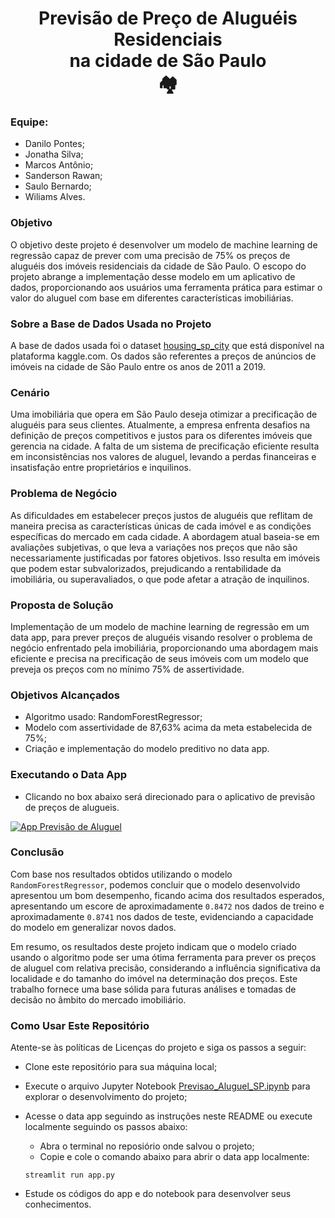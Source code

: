 <h1 style='text-align: center'>Previsão de Preço de Aluguéis Residenciais <br> na cidade de São Paulo <br>🏘</h1>

### Equipe:
- Danilo Pontes;
- Jonatha Silva;
- Marcos Antônio;
- Sanderson Rawan;
- Saulo Bernardo;
- Wiliams Alves.

### Objetivo

O objetivo deste projeto é desenvolver um modelo de machine learning de regressão capaz de prever com uma precisão de 75% os preços de aluguéis dos imóveis residenciais da cidade de São Paulo. O escopo do projeto abrange a implementação desse modelo em um aplicativo de dados, proporcionando aos usuários uma ferramenta prática para estimar o valor do aluguel com base em diferentes características imobiliárias.

### Sobre a Base de Dados Usada no Projeto

A base de dados usada foi o dataset [housing_sp_city](https://www.kaggle.com/datasets/ex0ticone/house-prices-of-sao-paulo-city/data) que está disponível na plataforma kaggle.com. Os dados são referentes a preços de anúncios de imóveis na cidade de São Paulo entre os anos de 2011 a 2019.

### Cenário
Uma imobiliária que opera em São Paulo deseja otimizar a precificação de aluguéis para seus clientes. Atualmente, a empresa enfrenta desafios na definição de preços competitivos e justos para os diferentes imóveis que gerencia na cidade. A falta de um sistema de precificação eficiente resulta em inconsistências nos valores de aluguel, levando a perdas financeiras e insatisfação entre proprietários e inquilinos.

### Problema de Negócio
As dificuldades em estabelecer preços justos de aluguéis que reflitam de maneira precisa as características únicas de cada imóvel e as condições específicas do mercado em cada cidade. A abordagem atual baseia-se em avaliações subjetivas, o que leva a variações nos preços que não são necessariamente justificadas por fatores objetivos. Isso resulta em imóveis que podem estar subvalorizados, prejudicando a rentabilidade da imobiliária, ou superavaliados, o que pode afetar a atração de inquilinos.

### Proposta de Solução
Implementação de um modelo de machine learning de regressão em um data app, para prever preços de aluguéis visando resolver o problema de negócio enfrentado pela imobiliária, proporcionando uma abordagem mais eficiente e precisa na precificação de seus imóveis com um modelo que preveja os preços com no mínimo 75% de assertividade.

### Objetivos Alcançados 
- Algoritmo usado: RandomForestRegressor;
- Modelo com assertividade de 87,63% acima da meta estabelecida de 75%;
- Criação e implementação do modelo preditivo no data app.

### Executando o Data App
- Clicando no box abaixo será direcionado para o aplicativo de previsão de preços de alugueis.

[![App Previsão de Aluguel](https://img.shields.io/badge/App--Previsão--de--Preço--de--Alugueis-v1.0-fff?style=for-the-badge&labelColor=blue)]()

### Conclusão

Com base nos resultados obtidos utilizando o modelo `RandomForestRegressor`, podemos concluir que o modelo desenvolvido apresentou um bom desempenho, ficando acima dos resultados esperados, apresentando um escore de aproximadamente `0.8472` nos dados de treino e aproximadamente `0.8741` nos dados de teste, evidenciando a capacidade do modelo em generalizar novos dados.

Em resumo, os resultados deste projeto indicam que o modelo criado usando o algoritmo pode ser uma ótima ferramenta para prever os preços de aluguel com relativa precisão, considerando a influência significativa da localidade e do tamanho do imóvel na determinação dos preços. Este trabalho fornece uma base sólida para futuras análises e tomadas de decisão no âmbito do mercado imobiliário.

### Como Usar Este Repositório
Atente-se às políticas de Licenças do projeto e siga os passos a seguir:

- Clone este repositório para sua máquina local;
- Execute o arquivo Jupyter Notebook [Previsao_Aluguel_SP.ipynb](Previsao_Aluguel_SP.ipynb) para explorar o desenvolvimento do projeto;
- Acesse o data app seguindo as instruções neste README ou execute localmente seguindo os passos abaixo:
    - Abra o terminal no reposiório onde salvou o projeto;
    - Copie e cole o comando abaixo para abrir o data app localmente:
    
    ```
    streamlit run app.py
    ```

- Estude os códigos do app e do notebook para desenvolver seus conhecimentos.